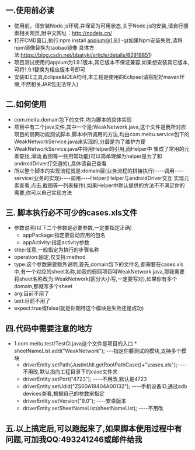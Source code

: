 ## 一.使用前必读
* 使用前，请安装Node.js环境,并保证为可用状态,关于Node.js的安装,请自行搜索相关网页,附中文网址：http://nodejs.cn/ 
* 打开CMD窗口,执行:npm install appium@1.9.1 -g(如果Npm安装失败,请将npm镜像替换为taobao镜像 
具体方法:https://blog.csdn.net/bbatyki/article/details/82918851) 
* 项目测试使用的appium为1.9.1版本,其它版本不保证兼容,如果想安装其它版本,可将1.9.1替换为相应版本号即可 
* 安装IDE工具,Eclipse&IDEA均可,本工程是使用的Eclipse(请搭配好maven环境,不然相关JAR包无法导入)

## 二.如何使用
* com.meitu.domain包下的文件,均为脚本的具体实现
* 项目中有二个java文件,其中一个是:WeakNetwork.java,这个文件是我所对应项目的弱网功能测试脚本,脚本中所调用的方法,均由com.meitu.service包下的WeakNetworkService.java来实现的,分层是为了维护方便
* WeakNetworkService.java中持用Helper的引用,而Helper中 集成了常用的元素查找,滑动,截图等一些用常功能(可以简单理解为helper是为了和androidDriver打交道的),具体请自己查看 
* 所以整个脚本的实现流程就是:domain层(业务流程的拼接执行)----调用----service(业务的实现)----调用----Helper(Helper与androidDriver交互 实现元素查看,点击,截图等一列表操作),如果Helper中默认提供的方法不不满足你的需要,你可以自己实现方法

## 三. 脚本执行必不可少的cases.xls文件
* 参数说明(以下二个参数是必要参数,一定要指定正确)
  * appPackage:指定要启动应用的包名
  * appActivity:指定activity参数
* step:任意,一般指定为执行的步骤名称
* operation:固定,仅支持:method
* type:这个参数需要额外说明,首先,domain包下的文件名,都需要在cases.xls中,有一个对应的sheet名称,如我的弱网项目叫WeakNetwork.java,那我需要将sheet名称改为:WeakNetwork(区分大小写,一定要写对),如果你有多个domain,那就写多个sheet
* arg:目前不用了
* text:目前不用了
* expect:true或false(就是你期待这个模块是失败还是成功)
## 四.代码中需要注意的地方
* 1.com.meitu.test/TestCl.java这个文件是项目的入口
    	*       sheetNameList.add("WeakNetwork");		---指定你要测试的模块,支持多个模块
	*	driverEntity.setPath(JustinUtil.getRootPathCase()+"\\cases.xls");----不用改,默认指向工程目录下的case文件夹
	*	driverEntity.setPort("4723"); ----不用改,默认是4723
	*	driverEntity.setUdid("ZS60A19404A00132");		----手机设备ID,通过adb devices查看,根据自己的参数来指定
	*	driverEntity.setVersion("9.0"); ----安卓版本
	*	driverEntity.setSheetNameList(sheetNameList);	----不用改
## 五.以上搞定后,可以跑起来了,如果脚本使用过程中有问题,可加我QQ:493241246或邮件给我

